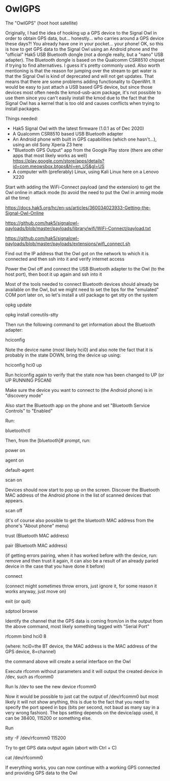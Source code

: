 # OwlGPS

The "OwlGPS" (hoot hoot satellite)

Originally, I had the idea of hooking up a GPS device to the Signal Owl in order to obtain GPS data, but... honestly... who carries around a GPS device these days?! You already have one in your pocket... your phone! OK, so this is how to get GPS data to the Signal Owl using an Android phone and the "official" Hak5 USB Bluetooth dongle (not a dongle really, but a "nano" USB adapter). The Bluetooth dongle is based on the Qualcomm CSR8510 chipset if trying to find alternatives. I guess it's pretty commonly used. Also worth mentioning is that the reason for jumping over the stream to get water is that the Signal Owl is kind of deprecated and will not get updates. That means that there are some problems adding functionality to OpenWrt. It would be easy to just attach a USB based GPS device, but since those devices most often needs the kmod-usb-acm package, it's not possible to use them since you can't easily install the kmod due to the fact that the Signal Owl has a kernel that is too old and causes conflicts when trying to install packages.

Things needed:
- Hak5 Signal Owl with the latest firmware (1.0.1 as of Dec 2020)
- A Qualcomm CSR8510 based USB Bluetooth adapter
- An Android phone with built in GPS capabilities (which one hasn't...), using an old Sony Xperia Z3 here
- "Bluetooth GPS Output" app from the Google Play store (there are other apps that most likely works as well)
  https://play.google.com/store/apps/details?id=com.meowsbox.btgps&hl=en_US&gl=US
- A computer with (preferably) Linux, using Kali Linux here on a Lenovo X220


Start with adding the WiFi-Connect payload (and the extension) to get the Owl online in attack mode (to avoid the need to put the Owl in arming mode all the time)

https://docs.hak5.org/hc/en-us/articles/360034023933-Getting-the-Signal-Owl-Online

https://github.com/hak5/signalowl-payloads/blob/master/payloads/library/wifi/WiFi-Connect/payload.txt

https://github.com/hak5/signalowl-payloads/blob/master/payloads/extensions/wifi_connect.sh


Find out the IP address that the Owl got on the network to which it is connected and then ssh into it and verify internet access

Power the Owl off and connect the USB Bluetooth adapter to the Owl (to the host port), then boot it up again and ssh into it

Most of the tools needed to connect Bluetooth devices should already be available on the Owl, but we might need to set the bps for the "emulated" COM port later on, so let's install a util package to get stty on the system

opkg update

opkg install coreutils-stty

Then run the following command to get information about the Bluetooth adapter:

hciconfig

Note the device name (most likely hci0) and also note the fact that it is probably in the state DOWN, bring the device up using:

hciconfig hci0 up

Run hciconfig again to verify that the state now has been changed to UP (or UP RUNNING PSCAN)

Make sure the device you want to connect to (the Android phone) is in "discovery mode"

Also start the Bluetooth app on the phone and set "Bluetooth Service Controls" to "Enabled"

Run:

bluetoothctl

Then, from the [bluetooth]# prompt, run:

power on

agent on

default-agent

scan on

Devices should now start to pop up on the screen. Discover the Bluetooth MAC address of the Android phone in the list of scanned devices that appears.

scan off

(it's of course also possible to get the bluetooth MAC address from the phone's "About phone" menu)

trust (Bluetooth MAC address)

pair (Bluetooth MAC address)

(if getting errors pairing, when it has worked before with the device, run: remove <Bluetooth MAC address> and then trust it again, it can also be a result of an already paried device in the case that you have done it before)

connect <Bluetooth MAC address>

(connect might sometimes throw errors, just ignore it, for some reason it works anyway, just move on)

exit (or quit)

sdptool browse <Bluetooth MAC address>

Identify the channel that the GPS data is coming from/on in the output from the above command, most likely something tagged with "Serial Port"

rfcomm bind hci0 <Bluetooth MAC address> 8

(where: hci0=the BT device, the MAC address is the MAC address of the GPS device, 8=channel)

the command above will create a serial interface on the Owl

Execute rfcomm without parameters and it will output the created device in /dev, such as rfcomm0

Run ls /dev to see the new device rfcomm0

Now it would be possible to just cat the output of /dev/rfcomm0 but most likely it will not show anything, this is due to the fact that you need to specify the port speed in bps (bits per second, not baud as many say in a very wrong fashion). The bps setting depends on the device/app used, it can be 38400, 115200 or something else.

Run

stty -F /dev/rfcomm0 115200

Try to get GPS data output again (abort with Ctrl + C)

cat /dev/rfcomm0

If everything works, you can now continue with a working GPS connected and providing GPS data to the Owl
